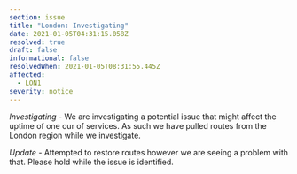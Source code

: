 ```yaml
---
section: issue
title: "London: Investigating"
date: 2021-01-05T04:31:15.058Z
resolved: true
draft: false
informational: false
resolvedWhen: 2021-01-05T08:31:55.445Z
affected:
  - LON1
severity: notice
---
```

*Investigating* - We are investigating a potential issue that might affect the uptime of one our of services. As such we have pulled routes from the London region while we investigate.

*Update* - Attempted to restore routes however we are seeing a problem with that. Please hold while the issue is identified.